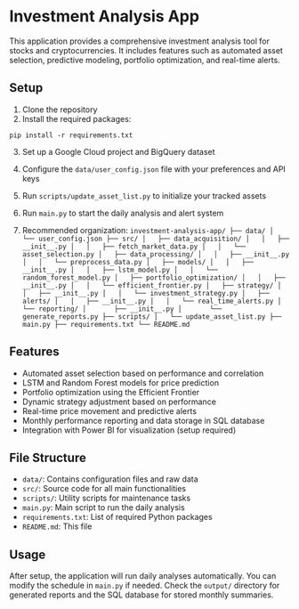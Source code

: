 # Investment Analysis App

This application provides a comprehensive investment analysis tool for stocks and cryptocurrencies. It includes features such as automated asset selection, predictive modeling, portfolio optimization, and real-time alerts.

## Setup

1. Clone the repository
2. Install the required packages:

`pip install -r requirements.txt`

3. Set up a Google Cloud project and BigQuery dataset
4. Configure the `data/user_config.json` file with your preferences and API keys
5. Run `scripts/update_asset_list.py` to initialize your tracked assets
6. Run `main.py` to start the daily analysis and alert system

7. Recommended organization:
`investment-analysis-app/
├── data/
│   └── user_config.json
├── src/
│   ├── data_acquisition/
│   │   ├── __init__.py
│   │   ├── fetch_market_data.py
│   │   └── asset_selection.py
│   ├── data_processing/
│   │   ├── __init__.py
│   │   └── preprocess_data.py
│   ├── models/
│   │   ├── __init__.py
│   │   ├── lstm_model.py
│   │   └── random_forest_model.py
│   ├── portfolio_optimization/
│   │   ├── __init__.py
│   │   └── efficient_frontier.py
│   ├── strategy/
│   │   ├── __init__.py
│   │   └── investment_strategy.py
│   ├── alerts/
│   │   ├── __init__.py
│   │   └── real_time_alerts.py
│   └── reporting/
│       ├── __init__.py
│       └── generate_reports.py
├── scripts/
│   └── update_asset_list.py
├── main.py
├── requirements.txt
└── README.md`

## Features

- Automated asset selection based on performance and correlation
- LSTM and Random Forest models for price prediction
- Portfolio optimization using the Efficient Frontier
- Dynamic strategy adjustment based on performance
- Real-time price movement and predictive alerts
- Monthly performance reporting and data storage in SQL database
- Integration with Power BI for visualization (setup required)

## File Structure

- `data/`: Contains configuration files and raw data
- `src/`: Source code for all main functionalities
- `scripts/`: Utility scripts for maintenance tasks
- `main.py`: Main script to run the daily analysis
- `requirements.txt`: List of required Python packages
- `README.md`: This file

## Usage

After setup, the application will run daily analyses automatically. You can modify the schedule in `main.py` if needed. Check the `output/` directory for generated reports and the SQL database for stored monthly summaries.
